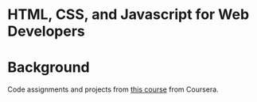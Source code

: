 # HTML, CSS, and Javascript for Web Developers

# Background
Code assignments and projects from [this course](https://www.coursera.org/learn/html-css-javascript-for-web-developers) from Coursera.
